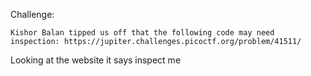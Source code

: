 Challenge:
```
Kishor Balan tipped us off that the following code may need inspection: https://jupiter.challenges.picoctf.org/problem/41511/
```
Looking at the website it says inspect me
